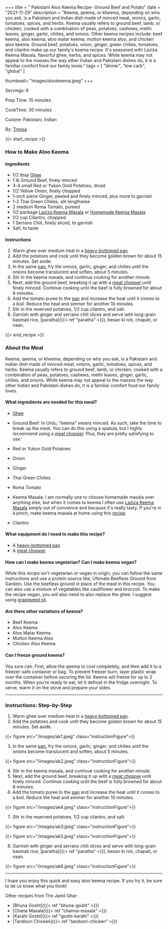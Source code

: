 +++
title = " Pakistani Aloo Keema Recipe- Ground Beef and Potato"
date = "2021-11-29"
description = "Keema, qeema, or kheema, depending on who you ask, is a Pakistani and Indian dish made of minced meat, onions, garlic, tomatoes, spices, and herbs. Keema usually refers to ground beef, lamb, or chicken, cooked with a combination of peas, potatoes, cashews, methi leaves, ginger, garlic, chilies, and onions. Other keema recipes include: beef keema, aloo keema, aloo matar keema, mutton keema aloo, and chicken aloo keema. Ground beef, potatoes, onion, ginger, green chilies, tomatoes, and cilantro make up our family's keema recipe. It's seasoned with Laziza Keema Masala, flavorful ghee, herbs, and spices. While keema may not appeal to the masses the way other Indian and Pakistani dishes do, it is a familiar comfort food our family loves."
tags = [
    "dinner",
    "low carb",
    "global"
 ]
   
thumbnail= "images/alookeema.jpeg"
+++

Servings: 6 <!--more-->

Prep Time: 10 minutes 

CookTime: 30 minutes 

Cuisine: Pakistani, Indian 

By: [Tressa](https://www.jamilghar.com/about/)

{{< start_recipe >}}

### How to Make Aloo Keema 

#### Ingredients  

* 1/2 tbsp [Ghee](https://amzn.to/2ZkJkrW) 
* 1 lb Ground Beef, finely minced 
* 3-4 small Red or Yukon Gold Potatoes, diced 
* 1/2 Yellow Onion, finely chopped 
* 1-inch piece Ginger, peeled and finely minced, plus more to garnish
* 1-2 Thai Green Chilies, slit lengthwise 
* 2 medium Roma Tomato, pureed 
* 1/2 package [Laziza Keema Masala](https://amzn.to/3ESn2kQ) or [Homemade Keema Masala](keema-masala)
* 1/2 cup Cilantro, chopped
* 1 Serrano Chili, finely sliced, to garnish
* Salt, to taste 

#### Instructions 

1. Warm ghee over medium heat in a [heavy-bottomed pan](https://amzn.to/3EXs3ZG).  
2. Add the potatoes and cook until they become golden brown for about 15 minutes. Set aside.
3. In the same [pan](https://amzn.to/3EXs3ZG), fry the onions, garlic, ginger, and chilies until the onions become translucent and soften, about 5 minutes. 
4. Stir in the keema masala, and continue cooking for another minute.
5. Next, add the ground beef, breaking it up with a [meat chopper](https://amzn.to/2OoDZhv) until finely minced. Continue cooking until the beef is fully browned for about 8 minutes. 
6. Add the tomato puree to the [pan](https://amzn.to/3EXs3ZG) and increase the heat until it comes to a boil. Reduce the heat and simmer for another 10 minutes.
7. Stir in the reserved potatoes, 1/2 cup cilantro, and salt. 
8. Garnish with ginger and serrano chili slices and serve with long-grain basmati rice, [paratha]({{< ref "paratha" >}}), besan ki roti, chapati, or naan. 

{{< end_recipe >}}

### About the Meal 

Keema, qeema, or kheema, depending on who you ask, is a Pakistani and Indian dish made of minced meat, onions, garlic, tomatoes, spices, and herbs. Keema usually refers to ground beef, lamb, or chicken, cooked with a combination of peas, potatoes, cashews, methi leaves, ginger, garlic, chilies, and onions. While keema may not appeal to the masses the way other Indian and Pakistani dishes do, it is a familiar comfort food our family loves.

#### What ingredients are needed for this meal? 

* [Ghee](https://amzn.to/2ZkJkrW) 

* Ground Beef: In Urdu, "keema" means minced. As such, take the time to break up the meat. You can do this using a spatula, but I highly recommend using a [meat chopper](https://amzn.to/2OoDZhv). Plus, they are pretty satisfying to use.'

* Red or Yukon Gold Potatoes

* Onion 

* Ginger 

* Thai Green Chilies 

* Roma Tomato 

* Keema Masala: I am normally one to choose homemade masala over anything else, but when it comes to keema I often use [Laziza Keema Masala](https://amzn.to/3ESn2kQ) simply out of convience and because it's really tasty. If you're in a pinch, make keema masala at home using this [recipe](keema-masala). 

* Cilantro 

#### What equipment do I need to make this recipe?

* A [heavy-bottomed pan](https://amzn.to/3EXs3ZG)
* A [meat chopper](https://amzn.to/2OoDZhv)

#### How can I make keema vegetarian? Can I make keema vegan?

While this recipe isn't vegetarian or vegan in origin, you can follow the same instructions and use a protein source like, Ultimate Beefless Ground from Gardein. Use the beefless ground in place of the meat in this recipe. You can also use a mixture of vegetables like cauliflower and broccoli. To make the recipe vegan, you will also need to also replace the ghee. I suggest using [grapeseed oil](https://amzn.to/3p7Bz5n).

#### Are there other variations of keema?

* Beef Keema 
* Aloo Keema 
* Aloo Matar Keema
* Mutton Keema Aloo 
* Chicken Aloo Keema 

#### Can I freeze ground keema?

You sure can. First, allow the qeema to cool completely, and then add it to a freezer-safe container or bag. To prevent freezer burn, layer plastic wrap over the container before securing the lid. Keema will freeze for up to 2 months. When you’re ready to eat, let it defrost in the fridge overnight. To serve, warm it on the stove and prepare your sides.

---- 

### Instructions: Step-by-Step

1. Warm ghee over medium heat in a [heavy-bottomed pan](https://amzn.to/3EXs3ZG).  
2. Add the potatoes and cook until they become golden brown for about 15 minutes. Set aside.

{{< figure src="/images/ak1.jpeg" class="instructionFigure">}}

3. In the same [pan](https://amzn.to/3EXs3ZG), fry the onions, garlic, ginger, and chilies until the onions become translucent and soften, about 5 minutes. 

{{< figure src="/images/ak2.jpeg" class="instructionFigure">}}

4. Stir in the keema masala, and continue cooking for another minute.
5. Next, add the ground beef, breaking it up with a [meat chopper](https://amzn.to/2OoDZhv) until finely minced. Continue cooking until the beef is fully browned for about 8 minutes. 
6. Add the tomato puree to the [pan](https://amzn.to/3EXs3ZG) and increase the heat until it comes to a boil. Reduce the heat and simmer for another 10 minutes.

{{< figure src="/images/ak4.jpeg" class="instructionFigure">}}

7. Stir in the reserved potatoes, 1/2 cup cilantro, and salt. 

{{< figure src="/images/ak3.jpeg" class="instructionFigure">}}

{{< figure src="/images/ak5.jpeg" class="instructionFigure">}}

8. Garnish with ginger and serrano chili slices and serve with long-grain basmati rice, [paratha]({{< ref "paratha" >}}), besan ki roti, chapati, or naan. 

{{< figure src="/images/ak6.jpeg" class="instructionFigure">}}

----

I hope you enjoy this quick and easy aloo keema recipe. If you try it, be sure to let us know what you think!

Other recipes from The Jamil Ghar:

* [Bhuna Gosht]({{< ref "bhuna-gosht" >}})
* [Chana Masala]({{< ref "channa-masala" >}})
* [Karahi Gosht]({{< ref "gosht-karahi" >}})
* [Tandoori Chicken]({{< ref "tandoori-chicken" >}})
